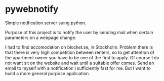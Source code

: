 # pywebnotify
Simple notification server suing python.

Purpose of this project is to notify the user by sending mail when certain parameters on a webpage change.

I had to find accomodation on blocket.se, in Stockholm.
Problem there is that there is very high competition between renters, so to get attention of the apartment owner you have to be one of the first to apply.
Of course I do not want sit on the website and wait until a suitable offer comes. Send an email to myself with a notification i sufficiently fast for me.
But I want to build a more general purpose application.
